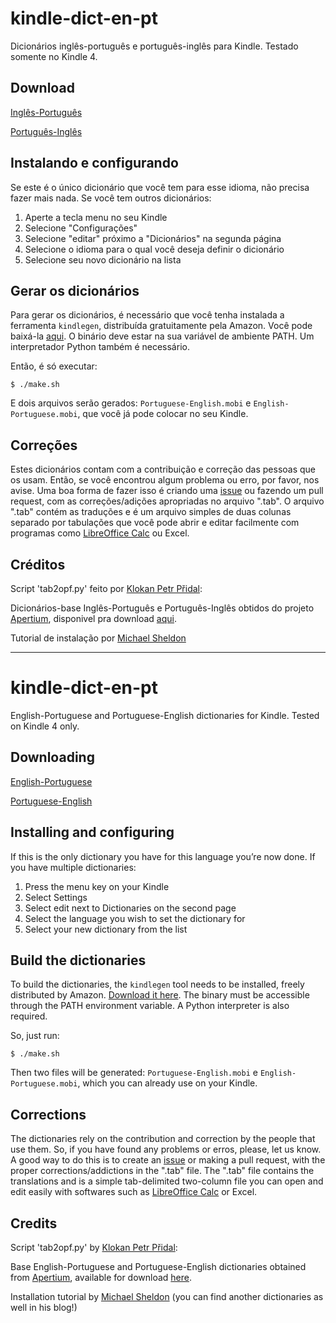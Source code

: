 # kindle-dict-en-pt

Dicionários inglês-português e português-inglês para Kindle. Testado somente no Kindle 4.

## Download

[Inglês-Português](https://github.com/amferraz/kindle-dict-en-pt/blob/master/English-Portuguese.mobi?raw=true)

[Português-Inglês](https://github.com/amferraz/kindle-dict-en-pt/blob/master/Portuguese-English.mobi?raw=true)

## Instalando e configurando

Se este é o único dicionário que você tem para esse idioma, não precisa fazer mais nada. Se você tem outros dicionários:

1. Aperte a tecla menu no seu Kindle
2. Selecione "Configurações"
3. Selecione "editar" próximo a "Dicionários" na segunda página
4. Selecione o idioma para o qual você deseja definir o dicionário
5. Selecione seu novo dicionário na lista

## Gerar os dicionários

Para gerar os dicionários, é necessário que você tenha instalada a ferramenta `kindlegen`, distribuída gratuitamente pela Amazon. Você pode baixá-la [aqui](http://www.amazon.com/gp/feature.html?ie=UTF8&docId=1000765211). O binário deve estar na sua variável de ambiente PATH. Um interpretador Python também é necessário.

Então, é só executar:

    $ ./make.sh

E dois arquivos serão gerados: `Portuguese-English.mobi` e `English-Portuguese.mobi`, que você já pode colocar no seu Kindle.

## Correções

Estes dicionários contam com a contribuição e correção das pessoas que os usam. Então, se você encontrou algum problema ou erro, por favor, nos avise. Uma boa forma de fazer isso é criando uma [issue](https://github.com/amferraz/kindle-dict-en-pt/issues/new) ou fazendo um pull request, com as correções/adições apropriadas no arquivo ".tab". O arquivo ".tab" contém as traduções e é um arquivo simples de duas colunas separado por tabulações que você pode abrir e editar facilmente com programas como [LibreOffice Calc](http://pt-br.libreoffice.org/) ou Excel.


## Créditos

Script 'tab2opf.py' feito por [Klokan Petr Přidal](http://www.klokan.cz/projects/stardict-lingea/):

Dicionários-base Inglês-Português e Português-Inglês obtidos do projeto [Apertium](http://www.apertium.org/), disponivel pra download [aqui](http://apertium.svn.sourceforge.net/viewvc/apertium/trunk/apertium-mobile/apertium-tinylex/dic/).

Tutorial de instalação por [Michael Sheldon](http://blog.mikeasoft.com/2011/01/05/free-as-in-gpl2-translation-dictionaries-for-the-kindle/)


---------------------------------------

# kindle-dict-en-pt

English-Portuguese and Portuguese-English dictionaries for Kindle. Tested on Kindle 4 only.

## Downloading

[English-Portuguese](https://github.com/amferraz/kindle-dict-en-pt/blob/master/English-Portuguese.mobi?raw=true)

[Portuguese-English](https://github.com/amferraz/kindle-dict-en-pt/blob/master/Portuguese-English.mobi?raw=true)

## Installing and configuring

If this is the only dictionary you have for this language you’re now done. If you have multiple dictionaries:

1. Press the menu key on your Kindle
2. Select Settings
4. Select edit next to Dictionaries on the second page
5. Select the language you wish to set the dictionary for
6. Select your new dictionary from the list

## Build the dictionaries

To build the dictionaries, the `kindlegen` tool needs to be installed, freely distributed by Amazon. [Download it here](http://www.amazon.com/gp/feature.html?ie=UTF8&docId=1000765211). The binary must be accessible through the PATH environment variable. A Python interpreter is also required.

So, just run:

    $ ./make.sh

Then two files will be generated: `Portuguese-English.mobi` e `English-Portuguese.mobi`, which you can already use on your Kindle.

## Corrections

The dictionaries rely on the contribution and correction by the people that use them. So, if you have found any problems or erros, please, let us know. A good way to do this is to create an [issue](https://github.com/amferraz/kindle-dict-en-pt/issues/new) or making a pull request, with the proper corrections/addictions in the ".tab" file. The ".tab" file contains the translations and is a simple tab-delimited two-column file you can open and edit easily with softwares such as [LibreOffice Calc](http://www.libreoffice.org/) or Excel.


## Credits

Script 'tab2opf.py' by [Klokan Petr Přidal](http://www.klokan.cz/projects/stardict-lingea/):

Base English-Portuguese and Portuguese-English dictionaries obtained from [Apertium](http://www.apertium.org/), available for download [here](http://apertium.svn.sourceforge.net/viewvc/apertium/trunk/apertium-mobile/apertium-tinylex/dic/).

Installation tutorial by [Michael Sheldon](http://blog.mikeasoft.com/2011/01/05/free-as-in-gpl2-translation-dictionaries-for-the-kindle/) (you can find another dictionaries as well in his blog!)